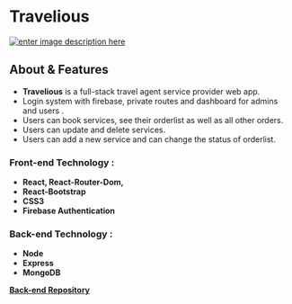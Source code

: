 # **Travelious**

[![enter image description here](https://i.ibb.co/Lkh1cXT/image-1.png)](https://travelious-react.web.app/)

## About & Features

-  **Travelious** is a full-stack travel agent service provider web app.
-  Login system with firebase, private routes and dashboard for admins and users .
-  Users can book services, see their orderlist as well as all other orders.
-  Users can update and delete services.
-  Users can add a new service and can change the status of orderlist.

### Front-end Technology :

-  **React, React-Router-Dom,**
-  **React-Bootstrap**
-  **CSS3**
-  **Firebase Authentication**

### Back-end Technology :

-  **Node**
-  **Express**
-  **MongoDB**

**[Back-end Repository](https://github.com/bakhtiarabid/Travelious-Backend)**
